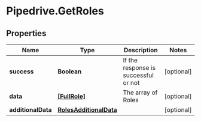 # Pipedrive.GetRoles

## Properties

Name | Type | Description | Notes
------------ | ------------- | ------------- | -------------
**success** | **Boolean** | If the response is successful or not | [optional] 
**data** | [**[FullRole]**](FullRole.md) | The array of Roles | [optional] 
**additionalData** | [**RolesAdditionalData**](RolesAdditionalData.md) |  | [optional] 


